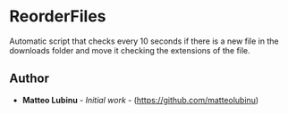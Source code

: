 # ReorderFiles
Automatic script that checks every 10 seconds if there is a new file in the downloads folder and move it checking the extensions of the file.

## Author

* **Matteo Lubinu** - *Initial work* - (https://github.com/matteolubinu)
